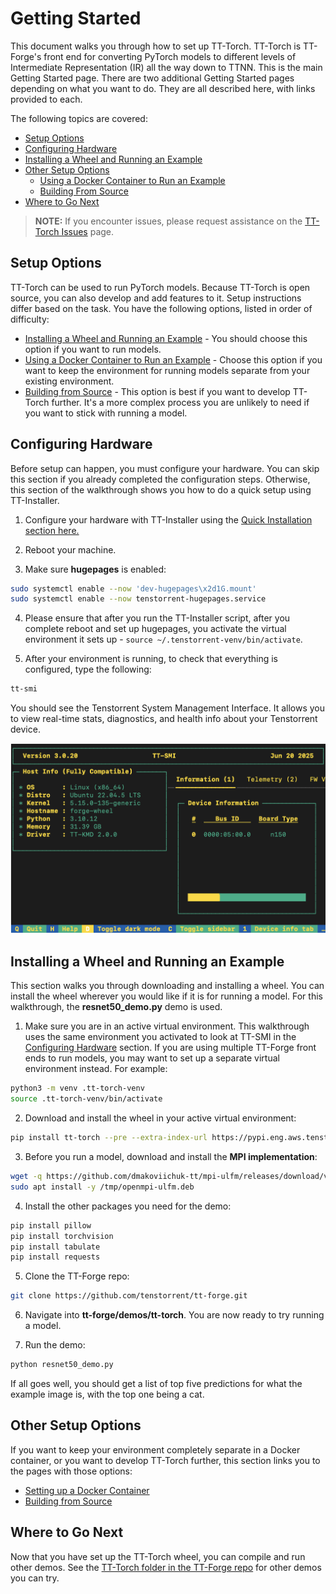 # Getting Started
This document walks you through how to set up TT-Torch. TT-Torch is TT-Forge's front end for converting PyTorch models to different levels of Intermediate Representation (IR) all the way down to TTNN. This is the main Getting Started page. There are two additional Getting Started pages depending on what you want to do. They are all described here, with links provided to each.

The following topics are covered:

* [Setup Options](#setup-options)
* [Configuring Hardware](#configuring-hardware)
* [Installing a Wheel and Running an Example](#installing-a-wheel-and-running-an-example)
* [Other Setup Options](#other-set-up-options)
    * [Using a Docker Container to Run an Example](getting_started_docker.md)
    * [Building From Source](getting_started_build_from_source.md)
* [Where to Go Next](#where-to-go-next)

> **NOTE:** If you encounter issues, please request assistance on the
>[TT-Torch Issues](https://github.com/tenstorrent/tt-torch/issues) page.

## Setup Options
TT-Torch can be used to run PyTorch models. Because TT-Torch is open source, you can also develop and add features to it. Setup instructions differ based on the task. You have the following options, listed in order of difficulty:
* [Installing a Wheel and Running an Example](#installing-a-wheel-and-running-an-example) - You should choose this option if you want to run models.
* [Using a Docker Container to Run an Example](getting_started_docker.md) - Choose this option if you want to keep the environment for running models separate from your existing environment.
* [Building from Source](getting_started_build_from_source.md) - This option is best if you want to develop TT-Torch further. It's a more complex process you are unlikely to need if you want to stick with running a model.

## Configuring Hardware
Before setup can happen, you must configure your hardware. You can skip this section if you already completed the configuration steps. Otherwise, this section of the walkthrough shows you how to do a quick setup using TT-Installer.

1. Configure your hardware with TT-Installer using the [Quick Installation section here.](https://docs.tenstorrent.com/getting-started/README.html#quick-installation)

2. Reboot your machine.

3. Make sure **hugepages** is enabled:

```bash
sudo systemctl enable --now 'dev-hugepages\x2d1G.mount'
sudo systemctl enable --now tenstorrent-hugepages.service
```

4. Please ensure that after you run the TT-Installer script, after you complete reboot and set up hugepages, you activate the virtual environment it sets up - ```source ~/.tenstorrent-venv/bin/activate```.

5. After your environment is running, to check that everything is configured, type the following:

```bash
tt-smi
```

You should see the Tenstorrent System Management Interface. It allows you to view real-time stats, diagnostics, and health info about your Tenstorrent device.

![TT-SMI](./imgs/tt_smi.png)

## Installing a Wheel and Running an Example

This section walks you through downloading and installing a wheel. You can install the wheel wherever you would like if it is for running a model. For this walkthrough, the **resnet50_demo.py** demo is used.

1. Make sure you are in an active virtual environment. This walkthrough uses the same environment you activated to look at TT-SMI in the [Configuring Hardware](#configuring-hardware) section. If you are using multiple TT-Forge front ends to run models, you may want to set up a separate virtual environment instead. For example:

```bash
python3 -m venv .tt-torch-venv
source .tt-torch-venv/bin/activate
```

2. Download and install the wheel in your active virtual environment:

```bash
pip install tt-torch --pre --extra-index-url https://pypi.eng.aws.tenstorrent.com/
```

3. Before you run a model, download and install the **MPI implementation**:

```bash
wget -q https://github.com/dmakoviichuk-tt/mpi-ulfm/releases/download/v5.0.7-ulfm/openmpi-ulfm_5.0.7-1_amd64.deb -O /tmp/openmpi-ulfm.deb && \
sudo apt install -y /tmp/openmpi-ulfm.deb
```

4. Install the other packages you need for the demo:

```bash
pip install pillow
pip install torchvision
pip install tabulate
pip install requests
```

5. Clone the TT-Forge repo:

```bash
git clone https://github.com/tenstorrent/tt-forge.git
```

6. Navigate into **tt-forge/demos/tt-torch**. You are now ready to try running a model.

7. Run the demo:

```bash
python resnet50_demo.py
```

If all goes well, you should get a list of top five predictions for what the example image is, with the top one being a cat.

## Other Setup Options
If you want to keep your environment completely separate in a Docker container, or you want to develop TT-Torch further, this section links you to the pages with those options:

* [Setting up a Docker Container](getting_started_docker.md)
* [Building from Source](getting_started_build_from_source.md)

## Where to Go Next
Now that you have set up the TT-Torch wheel, you can compile and run other demos. See the [TT-Torch folder in the TT-Forge repo](https://github.com/tenstorrent/tt-forge/tree/main/demos/tt-torch) for other demos you can try.
